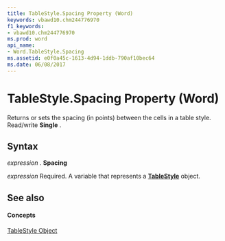 ```yaml
---
title: TableStyle.Spacing Property (Word)
keywords: vbawd10.chm244776970
f1_keywords:
- vbawd10.chm244776970
ms.prod: word
api_name:
- Word.TableStyle.Spacing
ms.assetid: e0f0a45c-1613-4d94-1ddb-790af10bec64
ms.date: 06/08/2017
---
```



# TableStyle.Spacing Property (Word)

Returns or sets the spacing (in points) between the cells in a table style. Read/write  **Single** .


## Syntax

 _expression_ . **Spacing**

 _expression_ Required. A variable that represents a **[TableStyle](Word.TableStyle.md)** object.


## See also


#### Concepts


[TableStyle Object](Word.TableStyle.md)


